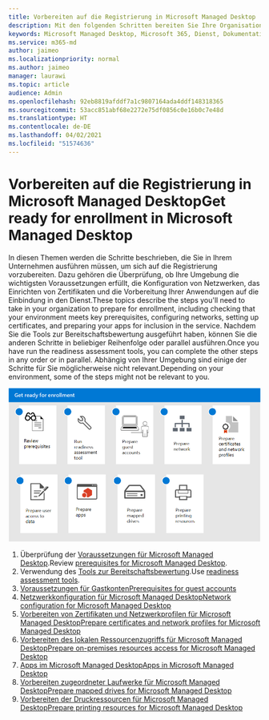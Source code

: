 ```yaml
---
title: Vorbereiten auf die Registrierung in Microsoft Managed Desktop
description: Mit den folgenden Schritten bereiten Sie Ihre Organisation auf die Registrierung vor
keywords: Microsoft Managed Desktop, Microsoft 365, Dienst, Dokumentation
ms.service: m365-md
author: jaimeo
ms.localizationpriority: normal
ms.author: jaimeo
manager: laurawi
ms.topic: article
audience: Admin
ms.openlocfilehash: 92eb8819afddf7a1c9807164ada4ddf148318365
ms.sourcegitcommit: 53acc851abf68e2272e75df0856c0e16b0c7e48d
ms.translationtype: HT
ms.contentlocale: de-DE
ms.lasthandoff: 04/02/2021
ms.locfileid: "51574636"
---
```

# <a name="get-ready-for-enrollment-in-microsoft-managed-desktop"></a><span data-ttu-id="b096c-104">Vorbereiten auf die Registrierung in Microsoft Managed Desktop</span><span class="sxs-lookup"><span data-stu-id="b096c-104">Get ready for enrollment in Microsoft Managed Desktop</span></span>

<span data-ttu-id="b096c-105">In diesen Themen werden die Schritte beschrieben, die Sie in Ihrem Unternehmen ausführen müssen, um sich auf die Registrierung vorzubereiten. Dazu gehören die Überprüfung, ob Ihre Umgebung die wichtigsten Voraussetzungen erfüllt, die Konfiguration von Netzwerken, das Einrichten von Zertifikaten und die Vorbereitung Ihrer Anwendungen auf die Einbindung in den Dienst.</span><span class="sxs-lookup"><span data-stu-id="b096c-105">These topics describe the steps you'll need to take in your organization to prepare for enrollment, including checking that your environment meets key prerequisites, configuring networks, setting up certificates, and preparing your apps for inclusion in the service.</span></span> <span data-ttu-id="b096c-106">Nachdem Sie die Tools zur Bereitschaftsbewertung ausgeführt haben, können Sie die anderen Schritte in beliebiger Reihenfolge oder parallel ausführen.</span><span class="sxs-lookup"><span data-stu-id="b096c-106">Once you have run the readiness assessment tools, you can complete the other steps in any order or in parallel.</span></span> <span data-ttu-id="b096c-107">Abhängig von Ihrer Umgebung sind einige der Schritte für Sie möglicherweise nicht relevant.</span><span class="sxs-lookup"><span data-stu-id="b096c-107">Depending on your environment, some of the steps might not be relevant to you.</span></span>

![Vorgeschlagene Reihenfolge der Schritte, um die Registrierung vorzubereiten, aufgelistet in diesem Artikel](../../media/MMD_getready_sequence.png)

1. <span data-ttu-id="b096c-109">Überprüfung der [Voraussetzungen für Microsoft Managed Desktop](prerequisites.md).</span><span class="sxs-lookup"><span data-stu-id="b096c-109">Review [prerequisites for Microsoft Managed Desktop](prerequisites.md).</span></span>
2. <span data-ttu-id="b096c-110">Verwendung des [Tools zur Bereitschaftsbewertung](readiness-assessment-tool.md).</span><span class="sxs-lookup"><span data-stu-id="b096c-110">Use [readiness assessment tools](readiness-assessment-tool.md).</span></span>
3. [<span data-ttu-id="b096c-111">Voraussetzungen für Gastkonten</span><span class="sxs-lookup"><span data-stu-id="b096c-111">Prerequisites for guest accounts</span></span>](guest-accounts.md)
4. [<span data-ttu-id="b096c-112">Netzwerkkonfiguration für Microsoft Managed Desktop</span><span class="sxs-lookup"><span data-stu-id="b096c-112">Network configuration for Microsoft Managed Desktop</span></span>](network.md)
5. [<span data-ttu-id="b096c-113">Vorbereiten von Zertifikaten und Netzwerkprofilen für Microsoft Managed Desktop</span><span class="sxs-lookup"><span data-stu-id="b096c-113">Prepare certificates and network profiles for Microsoft Managed Desktop</span></span>](certs-wifi-lan.md)
6. [<span data-ttu-id="b096c-114">Vorbereiten des lokalen Ressourcenzugriffs für Microsoft Managed Desktop</span><span class="sxs-lookup"><span data-stu-id="b096c-114">Prepare on-premises resources access for Microsoft Managed Desktop</span></span>](authentication.md)
7. [<span data-ttu-id="b096c-115">Apps im Microsoft Managed Desktop</span><span class="sxs-lookup"><span data-stu-id="b096c-115">Apps in Microsoft Managed Desktop</span></span>](apps.md)
8. [<span data-ttu-id="b096c-116">Vorbereiten zugeordneter Laufwerke für Microsoft Managed Desktop</span><span class="sxs-lookup"><span data-stu-id="b096c-116">Prepare mapped drives for Microsoft Managed Desktop</span></span>](mapped-drives.md)
9. [<span data-ttu-id="b096c-117">Vorbereiten der Druckressourcen für Microsoft Managed Desktop</span><span class="sxs-lookup"><span data-stu-id="b096c-117">Prepare printing resources for Microsoft Managed Desktop</span></span>](printing.md)
